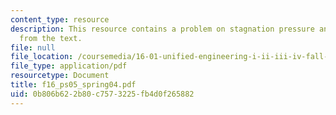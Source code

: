 ```yaml
---
content_type: resource
description: This resource contains a problem on stagnation pressure and another problem
  from the text.
file: null
file_location: /coursemedia/16-01-unified-engineering-i-ii-iii-iv-fall-2005-spring-2006/0b806b622b80c7573225fb4d0f265882_f16_ps05_spring04.pdf
file_type: application/pdf
resourcetype: Document
title: f16_ps05_spring04.pdf
uid: 0b806b62-2b80-c757-3225-fb4d0f265882
---
```

